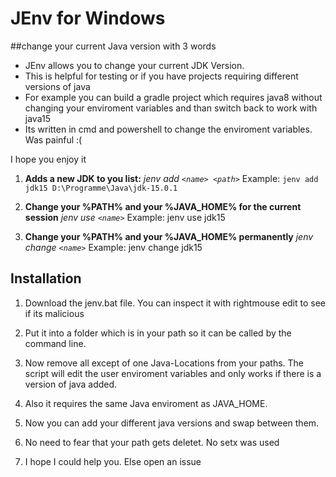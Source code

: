 # JEnv for Windows
##change your current Java version with 3 words

 - JEnv allows you to change your current JDK Version.
 - This is helpful for testing or if you have projects requiring
   different versions of java
 - For example you can build a gradle project
   which requires java8 without changing your enviroment variables and
   than switch back to work with java15
 - Its written in cmd and powershell to change the enviroment variables. Was painful :(

I hope you enjoy it

1) **Adds a new JDK to you list:**
*jenv add `<name> <path>`*
Example: `jenv add jdk15 D:\Programme\Java\jdk-15.0.1`
 

 
2) **Change your %PATH% and your %JAVA_HOME% for the current session**
 *jenv use `<name>`*
 Example: jenv use jdk15
 
3) **Change your %PATH% and your %JAVA_HOME% permanently**
 *jenv change `<name>`*
 Example: jenv change jdk15

## Installation

 1. Download the jenv.bat file. You can inspect it with rightmouse edit to see if its malicious
 
 2. Put it into a folder which is in your path so it can be called by
    the command line.
 
 3. Now remove all except of one Java-Locations from
    your paths. The script will edit the user enviroment variables and
    only works if there is a version of java added.
 
 4. Also it requires the same Java enviroment as JAVA_HOME.
 
 5. Now you can add your different java versions and swap between them.
 
 6. No need to fear that your path gets deletet. No setx was used
 
 7. I hope I could help you. Else open an issue

 


